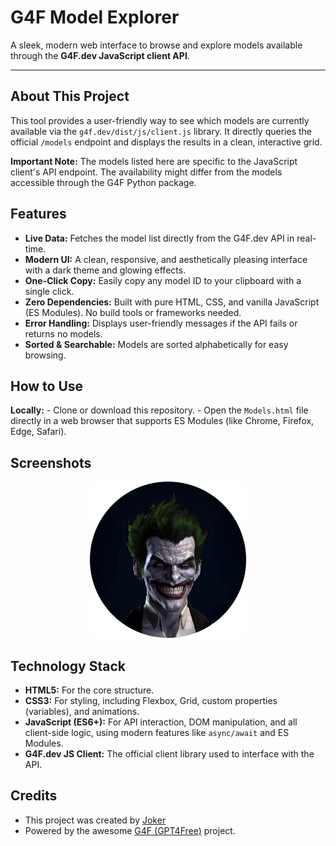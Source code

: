 # G4F Model Explorer

A sleek, modern web interface to browse and explore models available through the **G4F.dev JavaScript client API**.

---

## About This Project

This tool provides a user-friendly way to see which models are currently available via the `g4f.dev/dist/js/client.js` library. It directly queries the official `/models` endpoint and displays the results in a clean, interactive grid.

**Important Note:** The models listed here are specific to the JavaScript client's API endpoint. The availability might differ from the models accessible through the G4F Python package.

## Features

-   **Live Data:** Fetches the model list directly from the G4F.dev API in real-time.
-   **Modern UI:** A clean, responsive, and aesthetically pleasing interface with a dark theme and glowing effects.
-   **One-Click Copy:** Easily copy any model ID to your clipboard with a single click.
-   **Zero Dependencies:** Built with pure HTML, CSS, and vanilla JavaScript (ES Modules). No build tools or frameworks needed.
-   **Error Handling:** Displays user-friendly messages if the API fails or returns no models.
-   **Sorted & Searchable:** Models are sorted alphabetically for easy browsing.

## How to Use
 **Locally:**
    -   Clone or download this repository.
    -   Open the `Models.html` file directly in a web browser that supports ES Modules (like Chrome, Firefox, Edge, Safari).

## Screenshots

<p align="center">
  <img src="https://github.com/Space-00/String/blob/main/I.png" alt="Description" width="250"/>
</p>

## Technology Stack

-   **HTML5:** For the core structure.
-   **CSS3:** For styling, including Flexbox, Grid, custom properties (variables), and animations.
-   **JavaScript (ES6+):** For API interaction, DOM manipulation, and all client-side logic, using modern features like `async/await` and ES Modules.
-   **G4F.dev JS Client:** The official client library used to interface with the API.

## Credits

-   This project was created by [Joker](https://github.com/Joker-funland)
-   Powered by the awesome [G4F (GPT4Free)](https://github.com/xtekky/gpt4free) project.
